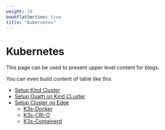 ```yaml
---
weight: 10
bookFlatSection: true
title: "Kubernetes"
---
```


# Kubernetes

This page can be used to present upper level content for blogs. 

You can even build content of table like this

- [Setup Kind Cluster](/hugo-publish/docs/kubernetes/kind-cluster)
- [Setup Ouath on Kind CLuster](/hugo-publish/docs/kubernetes/Setup-Ouath)
- [Setup Cluster on Edge](/hugo-publish/docs/kubernetes/edge) 
    - [K3s-Docker](/hugo-publish/docs/kubernetes/edge/docker-k3s) 
    - [K3s-CRI-O](/hugo-publish/docs/kubernetes/edge/crio-k3s) 
    - [K3s-Containerd](/hugo-publish/docs/kubernetes/edge/containerd-k3s)

